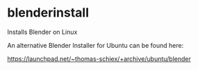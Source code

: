 # blenderinstall
Installs Blender on Linux

An alternative Blender Installer for Ubuntu can be found here:

https://launchpad.net/~thomas-schiex/+archive/ubuntu/blender
